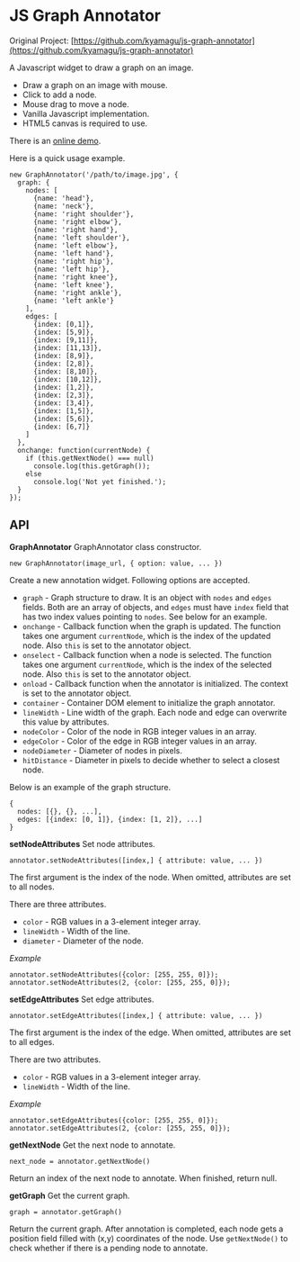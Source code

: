 JS Graph Annotator
==================

Original Project: [https://github.com/kyamagu/js-graph-annotator](https://github.com/kyamagu/js-graph-annotator)

A Javascript widget to draw a graph on an image.

 * Draw a graph on an image with mouse.
 * Click to add a node.
 * Mouse drag to move a node.
 * Vanilla Javascript implementation.
 * HTML5 canvas is required to use.

There is an [online demo](http://kyamagu.github.io/js-graph-annotator/).

Here is a quick usage example.

    new GraphAnnotator('/path/to/image.jpg', {
      graph: {
        nodes: [
          {name: 'head'},
          {name: 'neck'},
          {name: 'right shoulder'},
          {name: 'right elbow'},
          {name: 'right hand'},
          {name: 'left shoulder'},
          {name: 'left elbow'},
          {name: 'left hand'},
          {name: 'right hip'},
          {name: 'left hip'},
          {name: 'right knee'},
          {name: 'left knee'},
          {name: 'right ankle'},
          {name: 'left ankle'}
        ],
        edges: [
          {index: [0,1]},
          {index: [5,9]},
          {index: [9,11]},
          {index: [11,13]},
          {index: [8,9]},
          {index: [2,8]},
          {index: [8,10]},
          {index: [10,12]},
          {index: [1,2]},
          {index: [2,3]},
          {index: [3,4]},
          {index: [1,5]},
          {index: [5,6]},
          {index: [6,7]}
        ]
      },
      onchange: function(currentNode) {
        if (this.getNextNode() === null)
          console.log(this.getGraph());
        else
          console.log('Not yet finished.');
      }
    });

API
---

__GraphAnnotator__ GraphAnnotator class constructor.

    new GraphAnnotator(image_url, { option: value, ... })

Create a new annotation widget. Following options are accepted.

 * `graph` - Graph structure to draw. It is an object with `nodes` and `edges`
             fields. Both are an array of objects, and `edges` must have
             `index` field that has two index values pointing to `nodes`. See
             below for an example.
 * `onchange` - Callback function when the graph is updated. The function takes
                one argument `currentNode`, which is the index of the updated
                node. Also `this` is set to the annotator object.
 * `onselect` - Callback function when a node is selected. The function takes
                one argument `currentNode`, which is the index of the selected
                node. Also `this` is set to the annotator object.
 * `onload` - Callback function when the annotator is initialized. The context
              is set to the annotator object.
 * `container` - Container DOM element to initialize the graph annotator.
 * `lineWidth` - Line width of the graph. Each node and edge can overwrite
                 this value by attributes.
 * `nodeColor` - Color of the node in RGB integer values in an array.
 * `edgeColor` - Color of the edge in RGB integer values in an array.
 * `nodeDiameter` - Diameter of nodes in pixels.
 * `hitDistance` - Diameter in pixels to decide whether to select a closest
                   node.

Below is an example of the graph structure.

    {
      nodes: [{}, {}, ...],
      edges: [{index: [0, 1]}, {index: [1, 2]}, ...]
    }

__setNodeAttributes__ Set node attributes.

    annotator.setNodeAttributes([index,] { attribute: value, ... })

The first argument is the index of the node. When omitted, attributes are set to
all nodes.

There are three attributes.

* `color` - RGB values in a 3-element integer array.
* `lineWidth` - Width of the line.
* `diameter` - Diameter of the node.

_Example_

    annotator.setNodeAttributes({color: [255, 255, 0]});
    annotator.setNodeAttributes(2, {color: [255, 255, 0]});

__setEdgeAttributes__ Set edge attributes.

    annotator.setEdgeAttributes([index,] { attribute: value, ... })

The first argument is the index of the edge. When omitted, attributes are set to
all edges.

There are two attributes.

* `color` - RGB values in a 3-element integer array.
* `lineWidth` - Width of the line.

_Example_

    annotator.setEdgeAttributes({color: [255, 255, 0]});
    annotator.setEdgeAttributes(2, {color: [255, 255, 0]});

__getNextNode__ Get the next node to annotate.

    next_node = annotator.getNextNode()

Return an index of the next node to annotate. When finished, return null.

__getGraph__ Get the current graph.

    graph = annotator.getGraph()

Return the current graph. After annotation is completed, each node gets a
position field filled with (x,y) coordinates of the node. Use `getNextNode()`
to check whether if there is a pending node to annotate.
